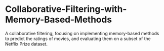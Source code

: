 # Collaborative-Filtering-with-Memory-Based-Methods
A collaborative filtering, focusing on implementing memory-based methods to predict the ratings of movies, and evaluating them on a subset of the Netflix Prize dataset.
